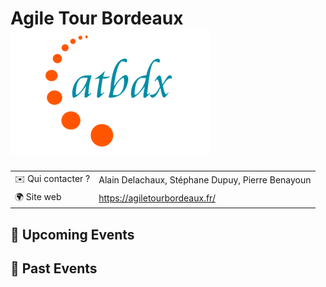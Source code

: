 # Agile Tour Bordeaux ![Logo](./logo-at-bdx.png ':size=100')

|                                |     |
| ------------------------------ | --- |
| ✉️ Qui contacter ?              | Alain Delachaux, Stéphane Dupuy, Pierre Benayoun |
| 🌍 Site web                    | https://agiletourbordeaux.fr/ |

<!-- EVENTS:START -->
## 📅 Upcoming Events

## 📆 Past Events
<!-- EVENTS:END -->
